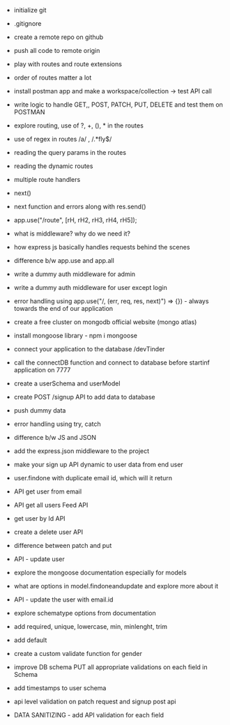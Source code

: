 - initialize git
- .gitignore 
- create a remote repo on github
- push all code to remote origin
- play with routes and route extensions
- order of routes matter a lot
- install postman app and make a workspace/collection -> test API call
- write logic to handle GET,, POST, PATCH, PUT, DELETE and test them on POSTMAN
- explore routing, use of ?, +, (), * in the routes
- use of regex in routes /a/ , /.*fly$/
- reading the query params in the routes
- reading the dynamic routes

- multiple route handlers
- next()
- next function and errors along with res.send()
- app.use("/route", [rH, rH2, rH3, rH4, rH5]);
- what is middleware? why do we need it?
- how express js basically handles requests behind the scenes
- difference b/w app.use and app.all
- write a dummy auth middleware for admin
- write a dummy auth middleware for user except login
- error handling using app.use("/, (err, req, res, next)") => {}) - always towards the end of our application 

- create a free cluster on mongodb official website (mongo atlas)
- install mongoose library - npm i mongoose
- connect your application to the database <connectionurl>/devTinder
- call the connectDB function and connect to database before startinf application on 7777
- create a userSchema and userModel
- create POST /signup API to add data to database
- push dummy data
- error handling using try, catch

- difference b/w JS and JSON
- add the express.json middleware to the project
- make your sign up API dynamic to user data from end user
- user.findone with duplicate email id, which will it return
- API get user from email
- API get all users Feed API
- get user by Id API
- create a delete user API
- difference between patch and put
- API - update user
- explore the mongoose documentation especially for models
- what are options in model.findoneandupdate and explore more about it
- API - update the user with email.id

- explore schematype options from documentation
- add required, unique, lowercase, min, minlenght, trim
- add default
- create a custom validate function for gender
- improve DB schema PUT all appropriate validations on each field in Schema
- add timestamps to user schema
- api level validation on patch request and signup post api
- DATA SANITIZING - add API validation for each field